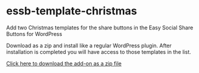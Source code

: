 # essb-template-christmas
Add two Christmas templates for the share buttons in the Easy Social Share Buttons for WordPress

Download as a zip and install like a regular WordPress plugin. After installation is completed you will have access to those templates in the list.

[Click here to download the add-on as a zip file](https://github.com/appscreo/essb-template-christmas/archive/refs/heads/main.zip)
